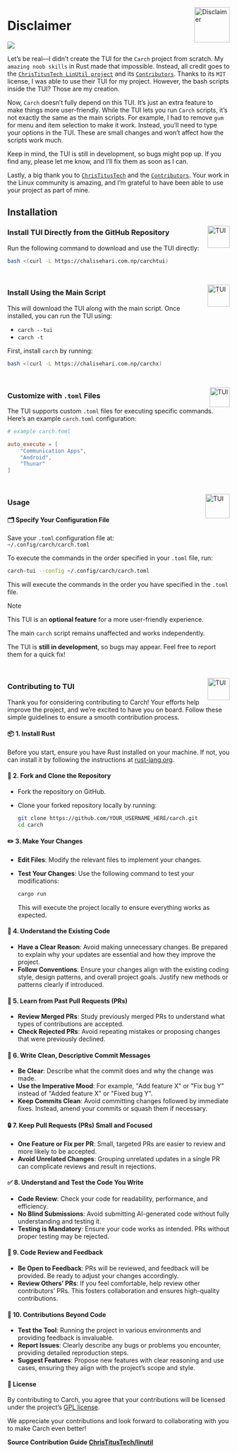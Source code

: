 <img
  src="https://cdn-icons-png.flaticon.com/128/4330/4330899.png"
  alt="Disclaimer"
  width="80"
  align="right"
 />

<h1>Disclaimer</h1>

<a href="https://github.com/ChrisTitusTech/linutil" target="blank"><img src="https://img.shields.io/badge/TUI%20CREDIT-ChrisTitusTech/linutil-ef9f76?style=for-the-badge&logoColor=FB4700&labelColor=1c1c29&logo=rust"/></a>

Let’s be real—I didn’t create the TUI for the `Carch` project from scratch. My `amazing noob skills` in Rust made that impossible. Instead, all credit goes to the [`ChrisTitusTech LinUtil project`](https://github.com/ChrisTitusTech/linutil) and its [`Contributors`](https://github.com/ChrisTitusTech/linutil/graphs/contributors). Thanks to its `MIT` license, I was able to use their TUI for my project. However, the bash scripts inside the TUI? Those are my creation.  


Now, `Carch` doesn’t fully depend on this TUI. It’s just an extra feature to make things more user-friendly. While the TUI lets you run `Carch` scripts, it’s not exactly the same as the main scripts. For example, I had to remove `gum` for menu and item selection to make it work. Instead, you’ll need to type your options in the TUI. These are small changes and won’t affect how the scripts work much.  

Keep in mind, the TUI is still in development, so bugs might pop up. If you find any, please let me know, and I’ll fix them as soon as I can.  

Lastly, a big thank you to [`ChrisTitusTech`](https://github.com/ChrisTitusTech) and the [`Contributors`](https://github.com/ChrisTitusTech/linutil/graphs/contributors). Your work in the Linux community is amazing, and I’m grateful to have been able to use your project as part of mine.  


## Installation

<img
  src="https://cdn-icons-png.flaticon.com/128/733/733553.png"
  alt="TUI"
  width="50"
  align="right"
 />

### Install TUI Directly from the GitHub Repository 

Run the following command to download and use the TUI directly:

```sh 
bash <(curl -L https://chalisehari.com.np/carchtui)
```

<br>

<img
  src="https://cdn-icons-png.flaticon.com/128/4555/4555440.png"
  alt="TUI"
  width="50"
  align="right"
 />

### Install Using the Main Script 

This will download the TUI along with the main script. Once installed, you can run the TUI using:  
- `carch --tui`  
- `carch -t`

First, install `carch` by running:  

```sh
bash <(curl -L https://chalisehari.com.np/carchx)
```

<br>

<img 
  src="https://cdn-icons-png.flaticon.com/128/487/487551.png"
  alt="TUI"
  width="45"
  align="right"
 />

###  Customize with `.toml` Files 

The TUI supports custom `.toml` files for executing specific commands.  
Here’s an example `carch.toml` configuration:

```toml
# example carch.toml

auto_execute = [
    "Communication Apps",
    "Android",
    "Thunar"
]
```

<br>

<img 
  src="https://cdn-icons-png.flaticon.com/128/1753/1753543.png"
  alt="TUI"
  width="55"
  align="right"
 />

### **Usage**

#### 🗂 Specify Your Configuration File  

Save your `.toml` configuration file at:  
`~/.config/carch/carch.toml` 

To execute the commands in the order specified in your `.toml` file, run:  

```sh
carch-tui --config ~/.config/carch/carch.toml
```

This will execute the commands in the order you have specified in the `.toml` file.

> [!NOTE]
> This TUI is an **optional feature** for a more user-friendly experience. 
>
> The main `carch` script remains unaffected and works independently.  
>
> The TUI is **still in development**, so bugs may appear. Feel free to report them for a quick fix!

<br>

<img 
  src="https://cdn-icons-png.flaticon.com/128/993/993723.png"
  alt="TUI"
  width="50"
  align="right"
 />

### **Contributing to TUI**

Thank you for considering contributing to Carch! Your efforts help improve the project, and we’re excited to have you on board. Follow these simple guidelines to ensure a smooth contribution process.


#### 📦 **1. Install Rust**  
Before you start, ensure you have Rust installed on your machine. If not, you can install it by following the instructions at [rust-lang.org](https://www.rust-lang.org/tools/install).  


#### 🍴 **2. Fork and Clone the Repository**  

- Fork the repository on GitHub.  
- Clone your forked repository locally by running:  

  ```sh
  git clone https://github.com/YOUR_USERNAME_HERE/carch.git
  cd carch
  ```  


#### ✏️  **3. Make Your Changes**  

- **Edit Files**: Modify the relevant files to implement your changes.  
- **Test Your Changes**: Use the following command to test your modifications:  
 
  ```sh
  cargo run
  ```
  
  This will execute the project locally to ensure everything works as expected.  


#### 🧠 **4. Understand the Existing Code**  

- **Have a Clear Reason**: Avoid making unnecessary changes. Be prepared to explain why your updates are essential and how they improve the project.  
- **Follow Conventions**: Ensure your changes align with the existing coding style, design patterns, and overall project goals. Justify new methods or patterns clearly if introduced.  

#### 🔎 **5. Learn from Past Pull Requests (PRs)**  

- **Review Merged PRs**: Study previously merged PRs to understand what types of contributions are accepted.  
- **Check Rejected PRs**: Avoid repeating mistakes or proposing changes that were previously declined.  

#### 📝 **6. Write Clean, Descriptive Commit Messages**  

- **Be Clear**: Describe what the commit does and why the change was made.  
- **Use the Imperative Mood**: For example, "Add feature X" or "Fix bug Y" instead of "Added feature X" or "Fixed bug Y".  
- **Keep Commits Clean**: Avoid committing changes followed by immediate fixes. Instead, amend your commits or squash them if necessary.  

#### 🔒 **7. Keep Pull Requests (PRs) Small and Focused**  

- **One Feature or Fix per PR**: Small, targeted PRs are easier to review and more likely to be accepted.  
- **Avoid Unrelated Changes**: Grouping unrelated updates in a single PR can complicate reviews and result in rejections.  

#### ✅ **8. Understand and Test the Code You Write**  

- **Code Review**: Check your code for readability, performance, and efficiency.  
- **No Blind Submissions**: Avoid submitting AI-generated code without fully understanding and testing it.  
- **Testing is Mandatory**: Ensure your code works as intended. PRs without proper testing may be rejected.  

#### 💬 **9. Code Review and Feedback**  

- **Be Open to Feedback**: PRs will be reviewed, and feedback will be provided. Be ready to adjust your changes accordingly.  
- **Review Others’ PRs**: If you feel comfortable, help review other contributors’ PRs. This fosters collaboration and ensures high-quality contributions.  

#### 🎨 **10. Contributions Beyond Code**  

- **Test the Tool**: Running the project in various environments and providing feedback is invaluable.  
- **Report Issues**: Clearly describe any bugs or problems you encounter, providing detailed reproduction steps.  
- **Suggest Features**: Propose new features with clear reasoning and use cases, ensuring they align with the project’s scope and style.  

#### 📜 **License**  

By contributing to Carch, you agree that your contributions will be licensed under the project’s [GPL license](https://github.com/harilvfs/carch/blob/main/LICENSE).  

We appreciate your contributions and look forward to collaborating with you to make Carch even better!

**Source Contribution Guide [ChrisTitusTech/linutil](https://github.com/harilvfs/linutil/blob/main/.github/CONTRIBUTING.md)**


